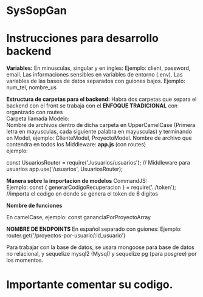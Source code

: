 # SysSopGan

<h1>Instrucciones para desarrollo backend</h1>

<strong> Variables:</strong>
En minusculas, singular y en ingles:
Ejemplo: client, password, email.
Las informaciones sensibles en variables de entorno (.env).
Las variables de las bases de datos separados con guiones bajos. Ejemplo:
num_tel, nombre_us

  <strong>Estructura de carpetas para el backend:</strong>
  Habra dos carpetas que separa el backend con el front
  se trabaja con el <strong>ENFOQUE TRADICIONAL</strong> con organizado con routes <br>
Carpeta llamada Modelo: <br>
Nombre de archivos dentro de dicha carpeta en UpperCamelCase (Primera letra en mayusculas, cada siguiente palabra en mayusculas) y terminando en Model, ejemplo:
ClienteModel, ProyectoModel.
Nombre de archivo que contendra en todos los Middleware: 
<strong>app.js</strong> (con routes)</strong><br> ejemplo:


const UsuariosRouter = require('./usuarios/usuarios');
// Middleware para usuarios
app.use('/usuarios', UsuariosRouter);


<strong>Manera sobre la importacion de modelos</strong>
  CommandJS:<br>
  Ejemplo: const { generarCodigoRecuperacion } = require('../token'); //importa el codigo en donde se genera el token de 6 digitos

  <strong>Nombre de funciones </strong>

En camelCase, ejemplo: 
const gananciaPorProyectoArray

<strong>NOMBRE DE ENDPOINTS</strong>
En español separado con guiones:
Ejemplo:
router.get('/proyectos-por-usuario/:id_usuario')

Para trabajar con la base de datos, se usara mongoose para base de datos no relacional, y sequelize mysql2 (Mysql) y sequelize pg (para posgree) por los momentos.

<h1>Importante comentar su codigo.</h1>
    


